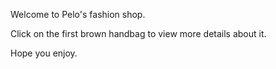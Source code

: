 Welcome to Pelo's fashion shop. 

Click on the first brown handbag to view more details about it. 

Hope you enjoy. 
